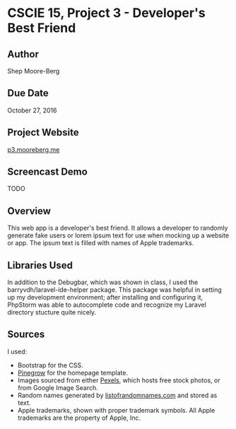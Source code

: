 # CSCIE 15, Project 3 - Developer's Best Friend

## Author
Shep Moore-Berg

## Due Date
October 27, 2016

## Project Website
<a href="http://p3.mooreberg.me">p3.mooreberg.me</a>

## Screencast Demo
TODO

## Overview
This web app is a developer's best friend. It allows a developer to randomly generate fake users or lorem ipsum text for use when mocking up a website or app. The ipsum text is filled with names of Apple trademarks.

## Libraries Used
In addition to the Debugbar, which was shown in class, I used the barryvdh/laravel-ide-helper package. This package was helpful in setting up my development environment; after installing and configuring it, PhpStorm was able to autocomplete code and recognize my Laravel directory stucture quite nicely.

## Sources
I used:
* Bootstrap for the CSS.
* <a href="https://pinegrow.com">Pinegrow</a> for the homepage template. 
* Images sourced from either <a href="https://www.pexels.com/">Pexels</a>, which hosts free stock photos, or from Google Image Search. 
* Random names generated by <a href="http://listofrandomnames.com">listofrandomnames.com</a> and stored as text.
* Apple trademarks, shown with proper trademark symbols. All Apple trademarks are the property of Apple, Inc. 
